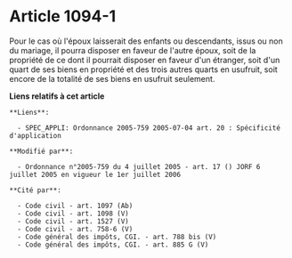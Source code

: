 # Article 1094-1

Pour le cas où l'époux laisserait des enfants ou descendants, issus ou non du mariage, il pourra disposer en faveur de
l'autre époux, soit de la propriété de ce dont il pourrait disposer en faveur d'un étranger, soit d'un quart de ses biens en
propriété et des trois autres quarts en usufruit, soit encore de la totalité de ses biens en usufruit seulement.

**Liens relatifs à cet article**

	**Liens**:

	  - SPEC_APPLI: Ordonnance 2005-759 2005-07-04 art. 20 : Spécificité d'application

	**Modifié par**:

	  - Ordonnance n°2005-759 du 4 juillet 2005 - art. 17 () JORF 6 juillet 2005 en vigueur le 1er juillet 2006

	**Cité par**:

	  - Code civil - art. 1097 (Ab)
	  - Code civil - art. 1098 (V)
	  - Code civil - art. 1527 (V)
	  - Code civil - art. 758-6 (V)
	  - Code général des impôts, CGI. - art. 788 bis (V)
	  - Code général des impôts, CGI. - art. 885 G (V)
